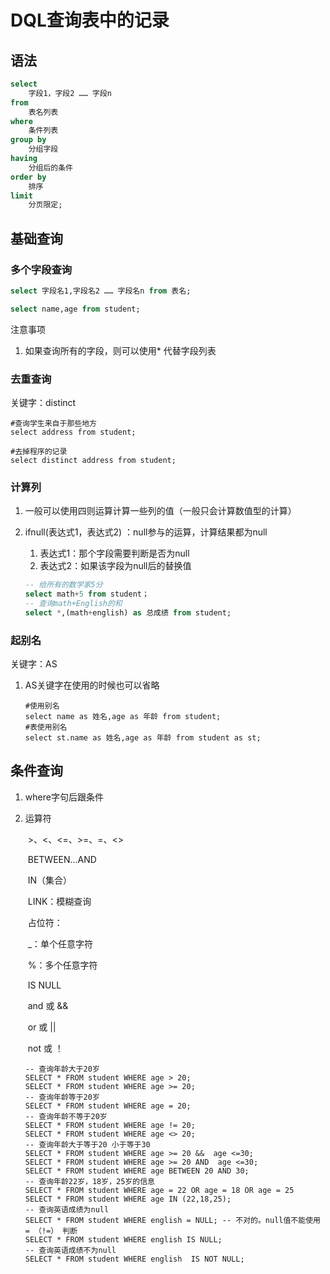 # DQL查询表中的记录

## 语法

```sql
select 
	字段1，字段2 …… 字段n
from
	表名列表
where 
	条件列表
group by
	分组字段
having
	分组后的条件
order by
	排序
limit
	分页限定;
```

## 基础查询

### 多个字段查询

```sql
select 字段名1,字段名2 …… 字段名n from 表名;

select name,age from student;
```

注意事项

1. 如果查询所有的字段，则可以使用* 代替字段列表

### 去重查询

关键字：distinct

```mysql
#查询学生来自于那些地方
select address from student;

#去掉程序的记录
select distinct address from student;
```

### 计算列

1. 一般可以使用四则运算计算一些列的值（一般只会计算数值型的计算）

2. ifnull(表达式1，表达式2) ：null参与的运算，计算结果都为null

   1. 表达式1：那个字段需要判断是否为null
   2. 表达式2：如果该字段为null后的替换值

   ```sql
   -- 给所有的数学家5分
   select math+5 from student；
   -- 查询math+English的和
   select *,(math+english) as 总成绩 from student;
   ```

### 起别名

关键字：AS

1. AS关键字在使用的时候也可以省略

   ```mysql
   #使用别名
   select name as 姓名,age as 年龄 from student;
   #表使用别名
   select st.name as 姓名,age as 年龄 from student as st;
   ```

## 条件查询

1. where字句后跟条件

2. 运算符

   ​	\>、<、<=、>=、=、<>

   ​	BETWEEN...AND

   ​	IN（集合）

   ​	LINK：模糊查询

   ​		占位符：

   ​				_：单个任意字符

   ​				%：多个任意字符

   ​		IS NULL

   ​		and 或 &&

   ​		or 或 ||

   ​		not 或 ！

   ```mysql
   -- 查询年龄大于20岁
   SELECT * FROM student WHERE age > 20;
   SELECT * FROM student WHERE age >= 20;
   -- 查询年龄等于20岁
   SELECT * FROM student WHERE age = 20;
   -- 查询年龄不等于20岁
   SELECT * FROM student WHERE age != 20;
   SELECT * FROM student WHERE age <> 20;
   -- 查询年龄大于等于20 小于等于30
   SELECT * FROM student WHERE age >= 20 &&  age <=30;
   SELECT * FROM student WHERE age >= 20 AND  age <=30;
   SELECT * FROM student WHERE age BETWEEN 20 AND 30;
   -- 查询年龄22岁，18岁，25岁的信息
   SELECT * FROM student WHERE age = 22 OR age = 18 OR age = 25
   SELECT * FROM student WHERE age IN (22,18,25);
   -- 查询英语成绩为null
   SELECT * FROM student WHERE english = NULL; -- 不对的。null值不能使用 = （!=） 判断
   SELECT * FROM student WHERE english IS NULL;
   -- 查询英语成绩不为null
   SELECT * FROM student WHERE english  IS NOT NULL;
   ```

   

